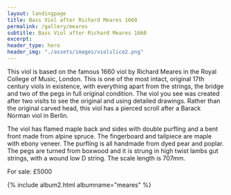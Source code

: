 ```yaml
---
layout: landingpage
title: Bass Viol after Richard Meares 1660
permalink: /gallery/meares
subtitle: Bass Viol after Richard Meares 1660
excerpt: 
header_type: hero
header_img: "./assets/images/violslice2.png"
---
```


This viol is based on the famous 1660 viol by Richard Meares in the Royal College of Music, London. This is one of the most intact, original 17th century viols in existence, with everything apart from the strings, the bridge and two of the pegs in full original condition. The viol you see was created after two visits to see the original and using detailed drawings. Rather than the original carved head, this viol has a pierced scroll after a Barack Norman viol in Berlin. 

The viol has flamed maple back and sides with double purfling and a bent front made from alpine spruce. The fingerboard and tailpiece are maple with ebony veneer. The purfling is all handmade from dyed pear and poplar. The pegs are turned from boxwood and it is strung in high twist lambs gut strings, with a wound low D string. The scale length is 707mm.

For sale: £5000

{% include album2.html albumname="meares" %}
